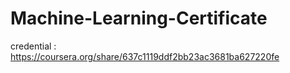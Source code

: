 # Machine-Learning-Certificate
credential : https://coursera.org/share/637c1119ddf2bb23ac3681ba627220fe

